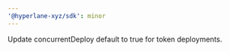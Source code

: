 ```yaml
---
'@hyperlane-xyz/sdk': minor
---
```


Update concurrentDeploy default to true for token deployments.
